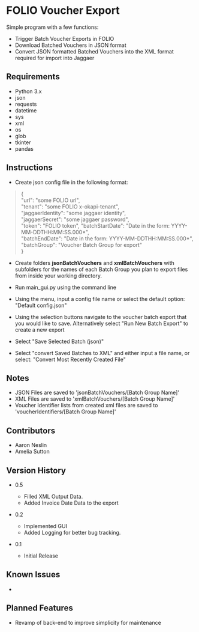
# FOLIO Voucher Export

Simple program with a few functions:
* Trigger Batch Voucher Exports in FOLIO
* Download Batched Vouchers in JSON format
* Convert JSON formatted Batched Vouchers into the XML format required for import into Jaggaer

## Requirements


* Python 3.x
* json
* requests
* datetime
* sys
* xml
* os
* glob
* tkinter
* pandas



## Instructions

* Create json config file in the following format:
>{  
    "url": "some FOLIO url",  
    "tenant": "some FOLIO x-okapi-tenant",  
    "jaggaerIdentity": "some jaggaer identity",  
    "jaggaerSecret": "some jaggaer password",  
    "token": "FOLIO token",
    "batchStartDate": "Date in the form: YYYY-MM-DDTHH:MM:SS.000*",  
    "batchEndDate": "Date in the form: YYYY-MM-DDTHH:MM:SS.000*",  
    "batchGroup": "Voucher Batch Group for export"  
}
* Create folders **jsonBatchVouchers** and **xmlBatchVouchers** with subfolders for
  the names of each Batch Group you plan to export files from inside your working directory.
  
* Run main_gui.py using the command line 
  
* Using the menu, input a config file name or select the default option: "Default config.json" 
* Using the selection buttons navigate to the voucher batch export that you would like to save. Alternatively select "Run New Batch Export" to create a new export
* Select "Save Selected Batch (json)"
* Select "convert Saved Batches to XML" and either input a file name, or select: "Convert Most Recently Created File"

## Notes

* JSON Files are saved to 'jsonBatchVouchers/[Batch Group Name]'
* XML Files are saved to 'xmlBatchVouchers/[Batch Group Name]'
* Voucher Identifier lists from created xml files are saved to 'voucherIdentifiers/[Batch Group Name]'

## Contributors


* Aaron Neslin
* Amelia Sutton


## Version History
* 0.5
  * Filled XML Output Data.
  * Added Invoice Date Data to the export
* 0.2
	* Implemented GUI
	* Added Logging for better bug tracking.

* 0.1
    * Initial Release
    
## Known Issues
* 
## Planned Features
* Revamp of back-end to improve simplicity for maintenance


